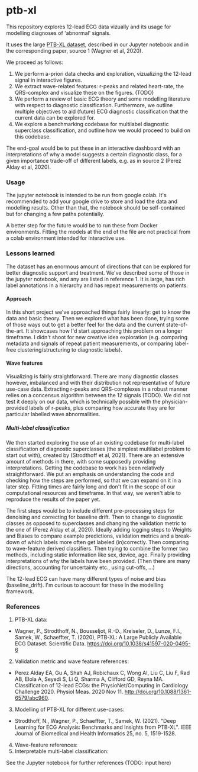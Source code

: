 # ptb-xl

This repository explores 12-lead ECG data vizually and its usage for modelling diagnoses of 'abnormal' signals.

It uses the large [PTB-XL dataset](https://physionet.org/content/ptb-xl/1.0.2/), described in our Jupyter notebook and in the corresponding paper, source 1 (Wagner et al, 2020).

We proceed as follows:
1. We perform a-priori data checks and exploration, vizualizing the 12-lead signal in interactive figures.
2. We extract wave-related features: r-peaks and related heart-rate, the QRS-complex and visualize these on the figures. (TODO)
3. We perform a review of basic ECG theory and some modelling literature with respect to diagnostic classification. Furthermore, we outline multiple objectives to aid (future) ECG diagnostic classification that the current data can be explored for. 
4. We explore a benchmarking codebase for multilabel diagnostic superclass classification, and outline how we would proceed to build on this codebase.

The end-goal would be to put these in an interactive dashboard with an interpretations of why a model suggests a certain diagnostic class, for a given importance trade-off of different labels, e.g. as in source 2 (Perez Alday et al, 2020).

### Usage

The jupyter notebook is intended to be run from google colab. It's recommended to add your google drive to store and load the data and modelling results. Other than that, the notebook should be self-contained but for changing a few paths potentially.

A better step for the future would be to run these from Docker environments. Fitting the models at the end of the file are not practical from a colab environment intended for interactive use.

### Lessons learned

The dataset has an enormous amount of directions that can be explored for better diagnostic support and treatment. We've described some of those in the jupyter notebook, and any are listed in reference 1. It is large, has rich label annotations in a hierarchy and has repeat measurements on patients.

#### Approach

In this short project we've approached things fairly linearly: get to know the data and basic theory. Then we explored what has been done, trying some of those ways out to get a better feel for the data and the current state-of-the-art. It showcases how I'd start approaching this problem on a longer timeframe. I didn't shoot for new creative idea exploration (e.g. comparing metadata and signals of repeat patient measurements, or comparing label-free clustering/structuring to diagnostic labels). 

#### Wave features

Visualizing is fairly straightforward. There are many diagnostic classes however, imbalanced and with their distribution not representative of future use-case data. Extracting r-peaks and QRS-complexes in a robust manner relies on a concensus algorithm between the 12 signals (TODO). We did not test it deeply on our data, which is technically possible with the physician-provided labels of r-peaks, plus comparing how accurate they are for particular labelled wave abnormalities.

##### Multi-label classification

We then started exploring the use of an existing codebase for multi-label classification of diagnostic superclasses (the simplest multilabel problem to start out with), created by (Strodthoff et al, 2021). There are an extensive amount of methods in there, with some supposedly providing interpretations. Getting the codebase to work has been relatively straightforward. We put an emphasis on understanding the code and checking how the steps are performed, so that we can expand on it in a later step. Fitting times are fairly long and don't fit in the scope of our computational resources and timeframe. In that way, we weren't able to reproduce the results of the paper yet.

The first steps would be to include different pre-processing steps for denoising and correcting for baseline drift. Then to change to diagnostic classes as opposed to superclasses and changing the validation metric to the one of (Perez Alday et al, 2020). Ideally adding logging steps to Weights and Biases to compare example predictions, validation metrics and a break-down of which labels more often get labeled (in)correctly. Then comparing to wave-feature derived classifiers. Then trying to combine the former two methods, including static information like sex, device, age. Finally providing interpretations of why the labels have been provided. (Then there are many directions, accounting for uncertainty etc., using cut-offs, ...)

The 12-lead ECG can have many different types of noise and bias (baseline_drift). I'm curious to account for these in the modelling framework.


### References

1. PTB-XL data:
  - Wagner, P., Strodthoff, N., Bousseljot, R.-D., Kreiseler, D., Lunze, F.I., Samek, W., Schaeffter, T. (2020), PTB-XL: A Large Publicly Available ECG Dataset. Scientific Data. https://doi.org/10.1038/s41597-020-0495-6
2. Validation metric and wave feature references:
  - Perez Alday EA, Gu A, Shah AJ, Robichaux C, Wong AI, Liu C, Liu F, Rad AB, Elola A, Seyedi S, Li Q, Sharma A, Clifford GD, Reyna MA. Classification of 12-lead ECGs: the PhysioNet/Computing in Cardiology Challenge 2020. Physiol Meas. 2020 Nov 11. http://doi.org/10.1088/1361-6579/abc960.
3. Modelling of PTB-XL for different use-cases:
  - Strodthoff, N., Wagner, P., Schaeffter, T., Samek, W. (2021). "Deep Learning for ECG Analysis: Benchmarks and Insights from PTB-XL". IEEE Journal of Biomedical and Health Informatics 25, no. 5, 1519-1528.
4. Wave-feature references:
5. Interpretable multi-label classification:

See the Jupyter notebook for further references (TODO: input here)
